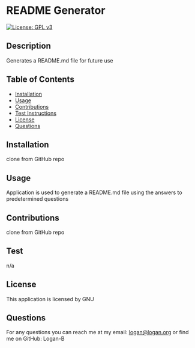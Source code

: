 # README Generator
[![License: GPL v3](https://img.shields.io/badge/License-GPLv3-blue.svg)](https://www.gnu.org/licenses/gpl-3.0)  
## Description 
Generates a README.md file for future use

## Table of Contents
* [Installation](#installation)
* [Usage](#usage)
* [Contributions](#contributions)
* [Test Instructions](#test)
* [License](#license)
* [Questions](#questions)

## Installation
clone from GitHub repo

## Usage
Application is used to generate a README.md file using the answers to predetermined questions

## Contributions
clone from GitHub repo

## Test
n/a

## License
This application is licensed by GNU

## Questions
For any questions you can reach me at my email: logan@logan.org
or find me on GitHub: Logan-B
